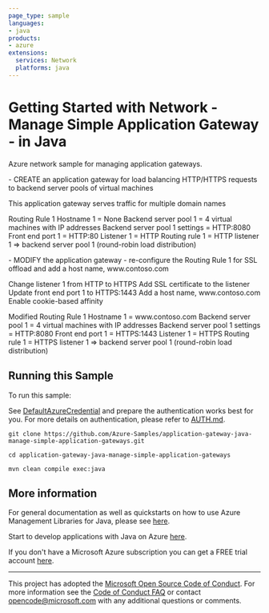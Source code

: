 ```yaml
---
page_type: sample
languages:
- java
products:
- azure
extensions:
  services: Network
  platforms: java
---
```


# Getting Started with Network - Manage Simple Application Gateway - in Java #


  Azure network sample for managing application gateways.
  <p>
  - CREATE an application gateway for load balancing
  HTTP/HTTPS requests to backend server pools of virtual machines
  <p>
  This application gateway serves traffic for multiple
  domain names
  <p>
  Routing Rule 1
  Hostname 1 = None
  Backend server pool 1 = 4 virtual machines with IP addresses
  Backend server pool 1 settings = HTTP:8080
  Front end port 1 = HTTP:80
  Listener 1 = HTTP
  Routing rule 1 = HTTP listener 1 =&gt; backend server pool 1
  (round-robin load distribution)
  <p>
  - MODIFY the application gateway - re-configure the Routing Rule 1 for SSL offload and
  add a host name, www.contoso.com
  <p>
  Change listener 1 from HTTP to HTTPS
  Add SSL certificate to the listener
  Update front end port 1 to HTTPS:1443
  Add a host name, www.contoso.com
  Enable cookie-based affinity
  <p>
  Modified Routing Rule 1
  Hostname 1 = www.contoso.com
  Backend server pool 1 = 4 virtual machines with IP addresses
  Backend server pool 1 settings = HTTP:8080
  Front end port 1 = HTTPS:1443
  Listener 1 = HTTPS
  Routing rule 1 = HTTPS listener 1 =&gt; backend server pool 1
  (round-robin load distribution)
 

## Running this Sample ##

To run this sample:

See [DefaultAzureCredential](https://github.com/Azure/azure-sdk-for-java/tree/main/sdk/identity/azure-identity#defaultazurecredential) and prepare the authentication works best for you. For more details on authentication, please refer to [AUTH.md](https://github.com/Azure/azure-sdk-for-java/blob/main/sdk/resourcemanager/docs/AUTH.md).

    git clone https://github.com/Azure-Samples/application-gateway-java-manage-simple-application-gateways.git

    cd application-gateway-java-manage-simple-application-gateways

    mvn clean compile exec:java

## More information ##

For general documentation as well as quickstarts on how to use Azure Management Libraries for Java, please see [here](https://aka.ms/azsdk/java/mgmt).

Start to develop applications with Java on Azure [here](http://azure.com/java).

If you don't have a Microsoft Azure subscription you can get a FREE trial account [here](http://go.microsoft.com/fwlink/?LinkId=330212).

---

This project has adopted the [Microsoft Open Source Code of Conduct](https://opensource.microsoft.com/codeofconduct/). For more information see the [Code of Conduct FAQ](https://opensource.microsoft.com/codeofconduct/faq/) or contact [opencode@microsoft.com](mailto:opencode@microsoft.com) with any additional questions or comments.